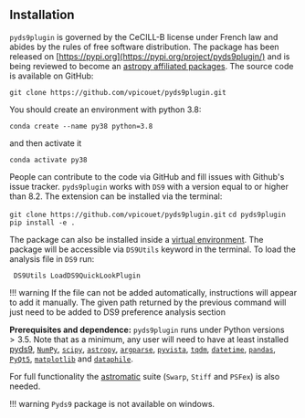 
Installation
------------

`pyds9plugin` is governed by the CeCILL-B license under French law and
abides by the rules of free software distribution. The package has been
released on [https://pypi.org](https://pypi.org/project/pyds9plugin/)
and is being reviewed to become an [astropy affiliated
packages](https://www.astropy.org/affiliated/). The source code is
available on GitHub:

` git clone https://github.com/vpicouet/pyds9plugin.git `

You should create an environment with python 3.8:

` conda create --name py38 python=3.8  `

and then activate it

` conda activate py38 `

People can contribute to the code via GitHub and fill issues with
Github's issue tracker. `pyds9plugin` works with `DS9` with a version
equal to or higher than 8.2. The extension can be installed via the
terminal:

`git clone https://github.com/vpicouet/pyds9plugin.git`
`cd pyds9plugin`
`pip install -e . `


The package can also be installed inside a [virtual
environment](https://conda.io/projects/conda/en/latest/user-guide/tasks/manage-environments.html).
The package will be accessible via `DS9Utils` keyword in the terminal.
To load the analysis file in `DS9` run:

` DS9Utils LoadDS9QuickLookPlugin`

!!! warning
    If the file can not be added automatically, instructions will appear to add it manually. The given path returned by the previous command will just need to be added to DS9 preference analysis section

**Prerequisites and dependence:** `pyds9plugin` runs under Python
versions $>3.5$. Note that as a minimum, any user will need to have at
least installed [pyds9](https://GitHub.com/ericmandel/pyds9),
[`NumPy`](https://NumPy.org), [`scipy`](https://www.scipy.org),
[`astropy`](https://www.astropy.org),
[`argparse`](https://docs.Python.org/3/library/argparse.html),
[`pyvista`](https://docs.pyvista.org), [`tqdm`](https://tqdm.GitHub.io),
[`datetime`](https://docs.Python.org/fr/3/library/datetime.html),
[`pandas`](https://pandas.pydata.org),
[`PyQt5`](https://pypi.org/project/PyQt5/),
[`matplotlib`](https://matplotlib.org) and
[`dataphile`](https://GitHub.com/glentner/dataphile).

For full functionality the
[astromatic](https://astromatic.net/software/) suite (`Swarp`, `Stiff` and `PSFex`) is also needed.



!!! warning
    `Pyds9` package is not available on windows.
